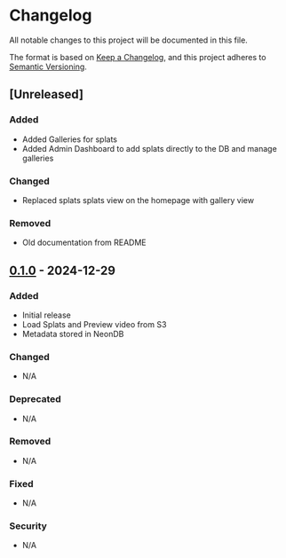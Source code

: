 # Changelog

All notable changes to this project will be documented in this file.

The format is based on [Keep a Changelog](https://keepachangelog.com/en/1.0.0/),
and this project adheres to [Semantic Versioning](https://semver.org/spec/v2.0.0.html).

## [Unreleased]

### Added
- Added Galleries for splats
- Added Admin Dashboard to add splats directly to the DB and manage galleries

### Changed
- Replaced splats splats view on the homepage with gallery view

### Removed
- Old documentation from README

## [0.1.0] - 2024-12-29

### Added
- Initial release
- Load Splats and Preview video from S3
- Metadata stored in NeonDB

### Changed
- N/A

### Deprecated
- N/A

### Removed
- N/A

### Fixed
- N/A

### Security
- N/A

[0.1.0]: https://github.com/naga-k/3D_Portfolio/releases/tag/v0.1.0
